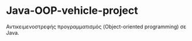 # Java-OOP-vehicle-project
Αντικειμενοστρεφής προγραμματισμός (Object-oriented programming) σε Java.
